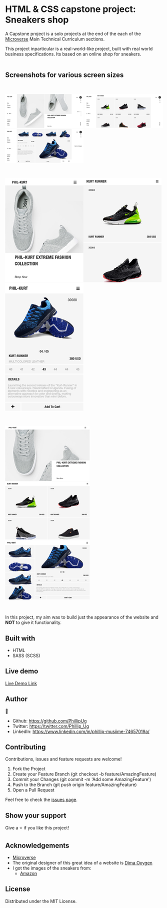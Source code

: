 # HTML & CSS capstone project: Sneakers shop
A Capstone project is a solo projects at the end of the each of the [Microverse](https://www.microverse.org/) Main Technical Curriculum sections.

This project inparticular is a real-world-like project, built with real world business specifications. Its based on an online shop for sneakers.
<br>
<br>
## Screenshots for various screen sizes
<br>
<p float="left">
 <img src="assets/images/sneaker.png" width="250"> <img src="assets/images/sneaker1.png" width="250"> <img src="assets/images/sneaker2.png" width="250">
</p>
<br>
<p float="left">
<img src="assets/images/sneaker3.png" width="250"><img src="assets/images/sneaker4.png" width="250"><img src="assets/images/sneaker5.png" width="250">
 </p>
<br>
 <p float="left">
<img src="assets/images/sneaker6.png" width="270"> &nbsp; <img src="assets/images/sneaker7.png" width="270"> &nbsp; &nbsp; <img src="assets/images/sneaker8.png" width="270">
 </p>
<br>

In this project, my aim was to build just the appearance of the website and **NOT** to give it functionality.

## Built with
  * HTML
  * SASS (SCSS)

## Live demo
[Live Demo Link](https://raw.githack.com/PhillipUg/sneaker-shop/sneaker-shop/index.html)

## Author

 :bust_in_silhouette:
 * Github: https://github.com/PhillipUg
 * Twitter: https://twitter.com/Phillip_Ug
 * LinkedIn: https://www.linkedin.com/in/phillip-musiime-74657019a/


## Contributing
Contributions, issues and feature requests are welcome!

   1. Fork the Project
   2. Create your Feature Branch (git checkout -b feature/AmazingFeature)
   3. Commit your Changes (git commit -m 'Add some AmazingFeature')
   4. Push to the Branch (git push origin feature/AmazingFeature)
   5. Open a Pull Request

Feel free to check the [issues page](https://github.com/PhillipUg/sneaker-shop/issues).

## Show your support
Give a :star: if you like this project!

## Acknowledgements
  * [Microverse](https://www.microverse.org/)
  * The original designer of this great idea of a website is [Dima Oxygen](https://www.behance.net/dimaoxygen)
  * I got the images of the sneakers from:
    - [Amazon](https://www.amazon.com/)
  
## License
 Distributed under the MIT License.
